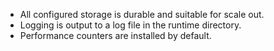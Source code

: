 * All configured storage is durable and suitable for scale out.
* Logging is output to a log file in the runtime directory.
* Performance counters are installed by default.